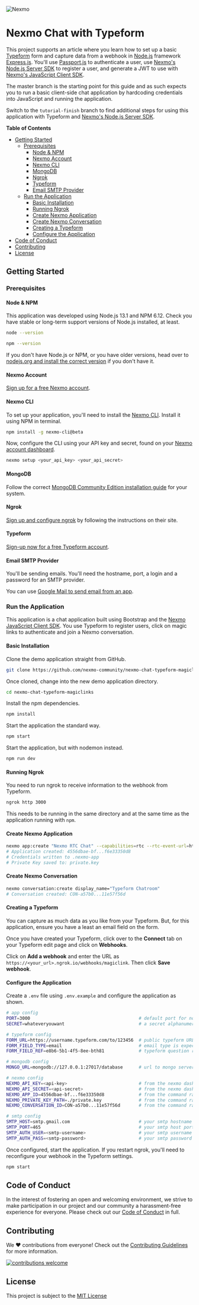![Nexmo][logo]

# Nexmo Chat with Typeform

This project supports an article where you learn how to set up a basic [Typeform](https://www.typeform.com/) form and capture data from a webhook in [Node.js](https://nodejs.org/en/) framework [Express.js](https://expressjs.com/). You'll use [Passport.js](http://www.passportjs.org/) to authenticate a user, use [Nexmo's Node.js Server SDK](https://github.com/Nexmo/nexmo-node/tree/beta) to register a user, and generate a JWT to use with [Nexmo's JavaScript Client SDK](https://developer.nexmo.com/client-sdk/overview).

The master branch is the starting point for this guide and as such expects you to run a basic client-side chat application by hardcoding credentials into JavaScript and running the application.

Switch to the `tutorial-finish` branch to find additional steps for using this application with Typeform and [Nexmo's Node.js Server SDK](https://github.com/Nexmo/nexmo-node/tree/beta).

**Table of Contents**

- [Getting Started](#getting-started)
  - [Prerequisites](#prerequisites)
    - [Node & NPM](#node--npm)
    - [Nexmo Account](#nexmo-account)
    - [Nexmo CLI](#nexmo-cli)
    - [MongoDB](#mongodb)
    - [Ngrok](#ngrok)
    - [Typeform](#typeform)
    - [Email SMTP Provider](#email-smtp-provider)
  - [Run the Application](#run-the-application)
    - [Basic Installation](#basic-installation)
    - [Running Ngrok](#running-ngrok)
    - [Create Nexmo Application](#create-nexmo-application)
    - [Create Nexmo Conversation](#create-nexmo-conversation)
    - [Creating a Typeform](#creating-a-typeform)
    - [Configure the Application](#configure-the-application)
- [Code of Conduct](#code-of-conduct)
- [Contributing](#contributing)
- [License](#license)

## Getting Started

### Prerequisites

#### Node & NPM

This application was developed using Node.js 13.1 and NPM 6.12. Check you have stable or long-term support versions of Node.js installed, at least.

```bash
node --version
```

```bash
npm --version
```

If you don't have Node.js or NPM, or you have older versions, head over to [nodejs.org and install the correct version](https://nodejs.org/en/) if you don't have it.

#### Nexmo Account

[Sign up for a free Nexmo account](https://dashboard.nexmo.com/sign-up).

#### Nexmo CLI

To set up your application, you'll need to install the [Nexmo CLI](https://github.com/Nexmo/nexmo-cli/tree/beta). Install it using NPM in terminal.

```bash
npm install -g nexmo-cli@beta
```

Now, configure the CLI using your API key and secret, found on your [Nexmo account dashboard](https://dashboard.nexmo.com/).

```bash
nexmo setup <your_api_key> <your_api_secret>
```

#### MongoDB

Follow the correct [MongoDB Community Edition installation guide](https://docs.mongodb.com/manual/administration/install-community/) for your system.

#### Ngrok

[Sign up and configure ngrok](https://ngrok.com/) by following the instructions on their site.

#### Typeform

[Sign-up now for a free Typeform account](https://admin.typeform.com/signup).

#### Email SMTP Provider

You'll be sending emails. You'll need the hostname, port, a login and a password for an SMTP provider.

You can use [Google Mail to send email from an app](https://support.google.com/a/answer/176600?hl=en).

### Run the Application

This application is a chat application built using Bootstrap and the [Nexmo JavaScript Client SDK](https://developer.nexmo.com/client-sdk/overview). You use Typeform to register users, click on magic links to authenticate and join a Nexmo conversation.

#### Basic Installation

Clone the demo application straight from GitHub.

```bash
git clone https://github.com/nexmo-community/nexmo-chat-typeform-magiclinks.git
```

Once cloned, change into the new demo application directory.

```bash
cd nexmo-chat-typeform-magiclinks
```

Install the npm dependencies.

```bash
npm install
```

Start the application the standard way.

```bash
npm start
```

Start the application, but with nodemon instead.

```bash
npm run dev
```

#### Running Ngrok

You need to run ngrok to receive information to the webhook from Typeform.

```bash
ngrok http 3000
```

This needs to be running in the same directory and at the same time as the application running with `npm`.

#### Create Nexmo Application

```bash
nexmo app:create "Nexmo RTC Chat" --capabilities=rtc --rtc-event-url=http://example.com --keyfile=private.key
# Application created: 4556dbae-bf...f6e33350d8
# Credentials written to .nexmo-app
# Private Key saved to: private.key
```

#### Create Nexmo Conversation

```bash
nexmo conversation:create display_name="Typeform Chatroom"
# Conversation created: CON-a57b0...11e57f56d
```

#### Creating a Typeform

You can capture as much data as you like from your Typeform. But, for this application, ensure you have a least an email field on the form.

Once you have created your Typeform, click over to the **Connect** tab on your Typeform edit page and click on **Webhooks**.

Click on **Add a webhook** and enter the URL as `https://<your_url>.ngrok.io/webhooks/magiclink`. Then click **Save webhook**.

#### Configure the Application

Create a `.env` file using `.env.example` and configure the application as shown.

```bash
# app config
PORT=3000                                         # default port for node apps running locally
SECRET=whateveryouwant                            # a secret alphanumeric string

# typeform config
FORM_URL=https://username.typeform.com/to/123456  # public typeform URL
FORM_FIELD_TYPE=email                             # email type is expected
FORM_FIELD_REF=e8b6-5b1-4f5-8ee-bth81             # typeform question reference

# mongodb config
MONGO_URL=mongodb://127.0.0.1:27017/database      # url to mongo server/database

# nexmo config
NEXMO_API_KEY=<api-key>                           # from the nexmo dashboard 
NEXMO_API_SECRET=<api-secret>                     # from the nexmo dashboard
NEXMO_APP_ID=4556dbae-bf...f6e33350d8             # from the command ran above
NEXMO_PRIVATE_KEY_PATH=./private.key              # from the command ran above
NEXMO_CONVERSATION_ID=CON-a57b0...11e57f56d       # from the command ran above

# smtp config
SMTP_HOST=smtp.gmail.com                          # your smtp hostname
SMTP_PORT=465                                     # your smtp host port
SMTP_AUTH_USER=<smtp-username>                    # your smtp username
SMTP_AUTH_PASS=<smtp-password>                    # your smtp password
```

Once configured, start the application. If you restart ngrok, you'll need to reconfigure your webhook in the Typeform settings.

```bash
npm start
```

## Code of Conduct

In the interest of fostering an open and welcoming environment, we strive to make participation in our project and our community a harassment-free experience for everyone. Please check out our [Code of Conduct][coc] in full.

## Contributing 
We :heart: contributions from everyone! Check out the [Contributing Guidelines][contributing] for more information.

[![contributions welcome][contribadge]][issues]

## License

This project is subject to the [MIT License][license]

[logo]: nexmo.png "Nexmo"
[contribadge]: https://img.shields.io/badge/contributions-welcome-brightgreen.svg?style=flat "Contributions Welcome"

[coc]: CODE_OF_CONDUCT.md "Code of Conduct"
[contributing]: CONTRIBUTING.md "Contributing"
[license]: LICENSE "MIT License"

[issues]: ./../../issues "Issues"
